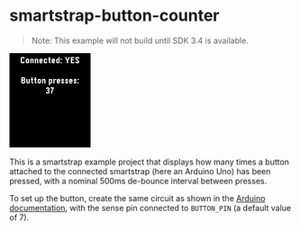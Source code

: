 # smartstrap-button-counter

> Note: This example will not build until SDK 3.4 is available.

![screenshot](pebble/screenshot.png)

This is a smartstrap example project that displays how many times a button
attached to the connected smartstrap (here an Arduino Uno) has been pressed,
with a nominal 500ms de-bounce interval between presses.

To set up the button, create the same circuit as shown in the 
[Arduino documentation](https://www.arduino.cc/en/Tutorial/Button), with the 
sense pin connected to `BUTTON_PIN` (a default value of 7).
